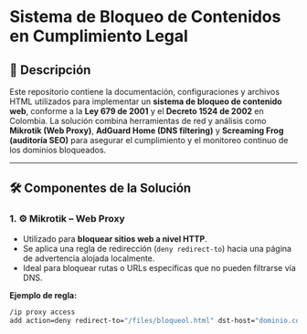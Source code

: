 # Sistema de Bloqueo de Contenidos en Cumplimiento Legal

## 📄 Descripción

Este repositorio contiene la documentación, configuraciones y archivos HTML utilizados para implementar un **sistema de bloqueo de contenido web**, conforme a la **Ley 679 de 2001** y el **Decreto 1524 de 2002** en Colombia. La solución combina herramientas de red y análisis como **Mikrotik (Web Proxy)**, **AdGuard Home (DNS filtering)** y **Screaming Frog (auditoría SEO)** para asegurar el cumplimiento y el monitoreo continuo de los dominios bloqueados.

---

## 🛠️ Componentes de la Solución

### 1. ⚙️ Mikrotik – Web Proxy
- Utilizado para **bloquear sitios web a nivel HTTP**.
- Se aplica una regla de redirección (`deny redirect-to`) hacia una página de advertencia alojada localmente.
- Ideal para bloquear rutas o URLs específicas que no pueden filtrarse vía DNS.

**Ejemplo de regla:**
```bash
/ip proxy access
add action=deny redirect-to="/files/bloqueol.html" dst-host="dominio.com" path="/"
